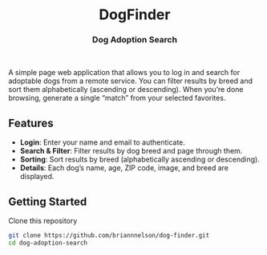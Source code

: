 <div align="center" name="top">

# DogFinder
### Dog Adoption Search
</div>

<br>

A simple page web application that allows you to log in and search for adoptable dogs from a remote service. You can filter results by breed and sort them alphabetically (ascending or descending). When you’re done browsing, generate a single “match” from your selected favorites.

## Features

- **Login**: Enter your name and email to authenticate.
- **Search & Filter**: Filter results by dog breed and page through them.
- **Sorting**: Sort results by breed (alphabetically ascending or descending).
- **Details**: Each dog’s name, age, ZIP code, image, and breed are displayed.

## Getting Started

Clone this repository
   ```bash
   git clone https://github.com/briannnelson/dog-finder.git
   cd dog-adoption-search